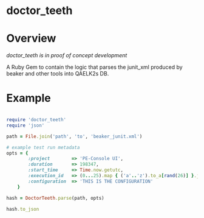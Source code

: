 doctor_teeth
=======

# Overview
*doctor_teeth is in proof of concept development*

A Ruby Gem to contain the logic that parses the junit_xml produced by beaker and other tools into QAELK2s DB.

# Example
```ruby

require 'doctor_teeth'
require 'json'

path = File.join('path', 'to', 'beaker_junit.xml')

# example test run metadata 
opts = {
        :project        => 'PE-Console UI',
        :duration       => 198347,
        :start_time     => Time.now.getutc,
        :execution_id   => (0...25).map { ('a'..'z').to_a[rand(26)] }.join,
        :configuration  => 'THIS IS THE CONFIGURATION'
    }

hash = DoctorTeeth.parse(path, opts)

hash.to_json

```
